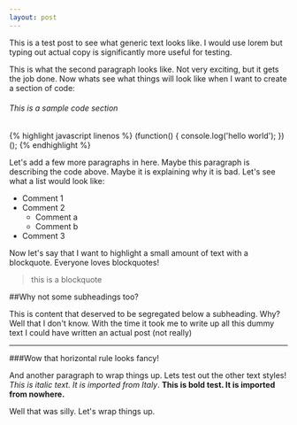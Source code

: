 ```yaml
---
layout: post
---
```

<span class="dropcap">T</span>his is a test post to see what generic text looks like. I would use lorem but typing out actual copy is significantly more useful for testing.

This is what the second paragraph looks like. Not very exciting, but it gets the job done. Now whats see what things will look like when I want to create a section of code:

###### This is a sample code section
{% highlight javascript linenos %}
(function() {
    console.log('hello world');
})(); 
{% endhighlight %}

Let's add a few more paragraphs in here. Maybe this paragraph is describing the code above. Maybe it is explaining why it is bad. Let's see what a list would look like:

* Comment 1    
* Comment 2
  * Comment a
  * Comment b
* Comment 3

Now let's say that I want to highlight a small amount of text with a blockquote. Everyone loves blockquotes!

>this is a blockquote

##Why not some subheadings too?

This is content that deserved to be segregated below a subheading. Why? Well that I don't know. With the time it took me to write up all this dummy text I could have written an actual post (not really)

***

###Wow that horizontal rule looks fancy!

And another paragraph to wrap things up. Lets test out the other text styles! *This is italic text. It is imported from Italy*. **This is bold test. It is imported from nowhere.**

Well that was silly. Let's wrap things up.